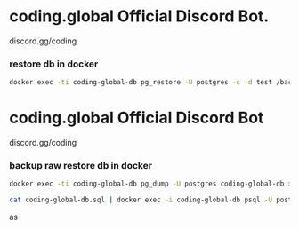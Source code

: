 # coding.global Official Discord Bot.

discord.gg/coding

### restore db in docker

```sh
docker exec -ti coding-global-db pg_restore -U postgres -c -d test /backups/daily/coding-global-db-latest.sql.gz
```

# coding.global Official Discord Bot

discord.gg/coding

### backup raw restore db in docker

```sh
docker exec -ti coding-global-db pg_dump -U postgres coding-global-db > coding-global-db.sql

cat coding-global-db.sql | docker exec -i coding-global-db psql -U postgres -d coding-global-db
```
as
